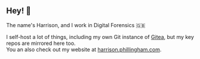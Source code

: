 ## Hey! 👋

The name's Harrison, and I work in Digital Forensics 🇬🇧

I self-host a lot of things, including my own Git instance of [Gitea](https://about.gitea.com/), but my key repos are mirrored here too.  
You an also check out my website at [harrison.phillingham.com](https://harrison.phillingham.com).
